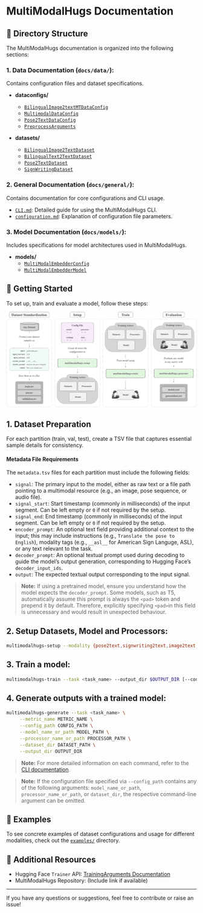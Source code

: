 # MultiModalHugs Documentation

## 📂 Directory Structure

The MultiModalHugs documentation is organized into the following sections:

### **1. Data Documentation (`docs/data/`):**
Contains configuration files and dataset specifications.

- **dataconfigs/**
  - [`BilingualImage2textMTDataConfig`](data/dataconfigs/BilingualImage2textMTDataConfig.md)
  - [`MultimodalDataConfig`](data/dataconfigs/MultimodalDataConfig.md)
  - [`Pose2TextDataConfig`](data/dataconfigs/Pose2TextDataConfig.md)
  - [`PreprocessArguments`](data/dataconfigs/others/PreprocessArguments.md)

- **datasets/**
  - [`BilingualImage2TextDataset`](data/datasets/BilingualImage2TextDataset.md)
  - [`BilingualText2TextDataset`](data/datasets/BilingualText2TextDataset.md)
  - [`Pose2TextDataset`](data/datasets/Pose2TextDataset.md)
  - [`SignWritingDataset`](data/datasets/SignWritingDataset.md)

### **2. General Documentation (`docs/general/`):**
Contains documentation for core configurations and CLI usage.

- [`CLI.md`](general/CLI.md): Detailed guide for using the MultiModalHugs CLI.
- [`configuration.md`](general/configuration.md): Explanation of configuration file parameters.

### **3. Model Documentation (`docs/models/`):**
Includes specifications for model architectures used in MultiModalHugs.

- **models/**
  - [`MultiModalEmbedderConfig`](models/multimodal_embedder/MultiModalEmbedderConfig.md)
  - [`MultiModalEmbedderModel`](models/multimodal_embedder/MultiModalEmbedderModel.md)

## 🚀 Getting Started
To set up, train and evaluate a model, follow these steps:

![Steps Overview](media/steps.png)

## 1. Dataset Preparation
For each partition (train, val, test), create a TSV file that captures essential sample details for consistency. 

#### Metadata File Requirements

The `metadata.tsv` files for each partition must include the following fields:

- `signal`: The primary input to the model, either as raw text or a file path pointing to a multimodal resource (e.g., an image, pose sequence, or audio file).
- `signal_start`: Start timestamp (commonly in milliseconds) of the input segment. Can be left empty or `0` if not required by the setup.
- `signal_end`: End timestamp (commonly in milliseconds) of the input segment. Can be left empty or `0` if not required by the setup.
- `encoder_prompt`: An optional text field providing additional context to the input; this may include instructions (e.g., `Translate the pose to English`), modality tags (e.g., `__asl__` for American Sign Languge, ASL), or any text relevant to the task.
- `decoder_prompt`: An optional textual prompt used during decoding to guide the model’s output generation, corresponding to Hugging Face’s `decoder_input_ids`.
- `output`: The expected textual output corresponding to the input signal.

> **Note:** If using a pretrained model, ensure you understand how the model expects the `decoder_prompt`. Some models, such as T5, automatically assume this prompt is always the `<pad>` token and prepend it by default. Therefore, explicitly specifying `<pad>`in this field is unnecessary and would result in unexpected behaviour.

## 2. Setup Datasets, Model and Processors:
   ```bash
   multimodalhugs-setup --modality {pose2text,signwriting2text,image2text,text2text,features2text,video2text} --config_path $CONFIG_PATH [additional arguments...]
   ```

## 3. Train a model:
   ```bash
   multimodalhugs-train --task <task_name> --output_dir $OUTPUT_DIR [--config_path $CONFIG_PATH] [--setup_path $SETUP_PATH] [additional arguments...]
   ```

## 4. Generate outputs with a trained model:
   ```bash
   multimodalhugs-generate --task <task_name> \
        --metric_name METRIC_NAME \
        --config_path CONFIG_PATH \
        --model_name_or_path MODEL_PATH \
        --processor_name_or_path PROCESSOR_PATH \
        --dataset_dir DATASET_PATH \
        --output_dir OUTPUT_DIR
   ```

> **Note:** For more detailed information on each command, refer to the <a href="general/CLI.md">CLI documentation</a>.

> **Note:** If the configuration file specified via `--config_path` contains any of the following arguments: `model_name_or_path`, `processor_name_or_path`, or `dataset_dir`, the respective command-line argument can be omitted.

## 📁 Examples

To see concrete examples of dataset configurations and usage for different modalities, check out the [`examples/`](examples/) directory.

## 📖 Additional Resources

- Hugging Face `Trainer` API: [TrainingArguments Documentation](https://huggingface.co/docs/transformers/main_classes/trainer#transformers.TrainingArguments)
- MultiModalHugs Repository: (Include link if available)

---

If you have any questions or suggestions, feel free to contribute or raise an issue!
